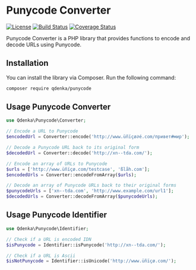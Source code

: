 # Punycode Converter

[![License](https://img.shields.io/badge/license-MIT-blue.svg)](https://github.com/qdenka/Punycode/blob/main/LICENSE)
[![Build Status](https://travis-ci.com/qdenka/punycode.svg?branch=main)](https://travis-ci.com/your-username/your-library)
[![Coverage Status](https://coveralls.io/repos/github/qdenka/punycode/badge.svg?branch=main)](https://coveralls.io/github/your-username/your-library?branch=main)

Punycode Converter is a PHP library that provides functions to encode and decode URLs using Punycode.

## Installation

You can install the library via Composer. Run the following command:

```bash
composer require qdenka/punycode
```

## Usage Punycode Converter

```php
use Qdenka\Punycode\Converter;

// Encode a URL to Punycode
$encodedUrl = Converter::encode('http://www.üñïçø∂é.com/привет#мир');

// Decode a Punycode URL back to its original form
$decodedUrl = Converter::decode('http://xn--tda.com/');

// Encode an array of URLs to Punycode
$urls = ['http://www.üñïçø.com/testcase', 'ßlåh.com'];
$encodedUrls = Converter::encodeFromArray($urls);

// Decode an array of Punycode URLs back to their original forms
$punycodeUrls = ['xn--tda.com', 'http://www.example.com/url1'];
$decodedUrls = Converter::decodeFromArray($punycodeUrls);
```

## Usage Punycode Identifier

```php
use Qdenka\Punycode\Identifier;

// Check if a URL is encoded IDN
$isPunycode = Identifier::isPunycode('http://xn--tda.com/');

// Check if a URL is Ascii
$isNotPunycode = Identifier::isUnicode('http://www.üñïçø.com/');
```

